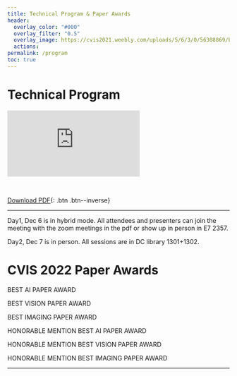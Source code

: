 ```yaml
---
title: Technical Program & Paper Awards
header:
  overlay_color: "#000"
  overlay_filter: "0.5"
  overlay_image: https://cvis2021.weebly.com/uploads/5/6/3/0/56308869/background-images/236520036.jpg
  actions:
permalink: /program
toc: true
---
```


# Technical Program

<embed src="https://drive.google.com/viewerng/
viewer?embedded=true&url=https://cvis2022.github.io/assets/Schedule-cvis2022.pdf"> 

<br>

[Download PDF](assets/Schedule-cvis2022.pdf){: .btn .btn--inverse}

---
Day1, Dec 6 is in hybrid mode.
All attendees and presenters can join the meeting with the zoom meetings in the pdf or show up in person in E7 2357. 

Day2, Dec 7 is in person. All sessions are in DC library 1301+1302.

# CVIS 2022 Paper Awards

BEST AI PAPER AWARD



BEST VISION PAPER AWARD



BEST IMAGING PAPER AWARD



HONORABLE MENTION BEST AI PAPER AWARD



HONORABLE MENTION BEST VISION PAPER AWARD



HONORABLE MENTION BEST IMAGING PAPER AWARD

----
